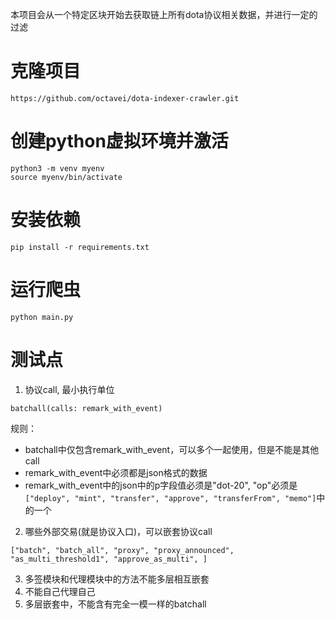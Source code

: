 本项目会从一个特定区块开始去获取链上所有dota协议相关数据，并进行一定的过滤
# 克隆项目
```
https://github.com/octavei/dota-indexer-crawler.git
```
# 创建python虚拟环境并激活
```angular2html
python3 -m venv myenv
source myenv/bin/activate
```
# 安装依赖
```angular2html
pip install -r requirements.txt
```
# 运行爬虫
```angular2html
python main.py
```

# 测试点
1. 协议call, 最小执行单位
```angular2html
batchall(calls: remark_with_event)
```
规则：
* batchall中仅包含remark_with_event，可以多个一起使用，但是不能是其他call
* remark_with_event中必须都是json格式的数据
* remark_with_event中的json中的p字段值必须是"dot-20", "op"必须是 `["deploy", "mint", "transfer", "approve", "transferFrom", "memo"]`中的一个

2. 哪些外部交易(就是协议入口)，可以嵌套协议call
```angular2html
["batch", "batch_all", "proxy", "proxy_announced", "as_multi_threshold1", "approve_as_multi", ]
```

3. 多签模块和代理模块中的方法不能多层相互嵌套
4. 不能自己代理自己
5. 多层嵌套中，不能含有完全一模一样的batchall
